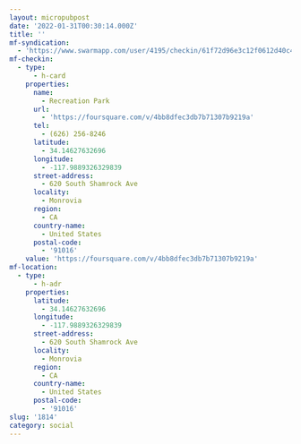 ```yaml
---
layout: micropubpost
date: '2022-01-31T00:30:14.000Z'
title: ''
mf-syndication:
  - 'https://www.swarmapp.com/user/4195/checkin/61f72d96e3c12f0612d40c4b'
mf-checkin:
  - type:
      - h-card
    properties:
      name:
        - Recreation Park
      url:
        - 'https://foursquare.com/v/4bb8dfec3db7b71307b9219a'
      tel:
        - (626) 256-8246
      latitude:
        - 34.14627632696
      longitude:
        - -117.9889326329839
      street-address:
        - 620 South Shamrock Ave
      locality:
        - Monrovia
      region:
        - CA
      country-name:
        - United States
      postal-code:
        - '91016'
    value: 'https://foursquare.com/v/4bb8dfec3db7b71307b9219a'
mf-location:
  - type:
      - h-adr
    properties:
      latitude:
        - 34.14627632696
      longitude:
        - -117.9889326329839
      street-address:
        - 620 South Shamrock Ave
      locality:
        - Monrovia
      region:
        - CA
      country-name:
        - United States
      postal-code:
        - '91016'
slug: '1814'
category: social
---
```

